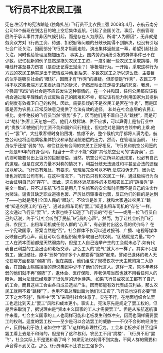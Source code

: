 # 飞行员不比农民工强

宪在:生活中的宪法踪迹 (独角扎丛)
飞行员不比农民工强
2008年4月，东航云南分公司18个航班在到达目的地上空后集体返航，引起了全国关注。事后，东航管理层终于承认事件并非因气候引起，而是存在人为原因。所谓“人为原因”，无非就是劳资双方对飞行员工资、待遇、扣税额等问题的分歧长期得不到解决，也没有引起社会广泛关注，因而部分飞行员才铤而走险，演出集体返航这一幕，希望引起社会关注，同时也给管理层施加压力。
事实上，国内劳资纠纷引发的群体事件已不在少数。记忆犹新的例子显然是拖欠农民工工资，一度引起一些农民工采取跳楼、爬电线杆甚至暴力伤害（是否还记得王斌余？）等极端行为。一开始，采取这种行为方式的农民工确实是出于悲情或冲动.到后来，多数农民工之所以这么做，主要目的似乎是吸引社会的“眼球”，因而才有“作秀”的嫌疑。但即便是“作秀”，农民工不得不以这些极端方式来表达自己的诉求，仍然反映出其走投无路的悲哀。我想，一个强调“和谐”的社会是不应该发生这种事情的。在一个共和国，任何公民都应该有机会通过和平理性的方式反映自己的困难和不幸，都应该有能力利用国家为其提供的制度有效捍卫自己的权利。因此，需要质疑的不是农民工是否在“作秀”，而是国家是否为农民工正常反映意见提供了合法有效的途径。
和处在社会底层的农民工相比，身怀绝技的飞行员当然“强势”多了，因而他们用不着自己去“跳楼”，而是可以“劫持”旅客上天忽悠一回。他们人数稀缺、供不应求，可以算得上是各行业中的“贵族”.即使他们的工资不能和国外同行相比，但也绝对是国内白领中的上乘.他们一“罢飞”，大批乘客顿时身陷困境、焦虑不安，整个候机大厅都将人满为患，航空公司也将面临乘客集体抗议和承担误航赔偿的压力。然而，在管理层面前，飞行员似乎还是“弱势”的。和往往没有合同的农民工正好相反，飞行员和航空公司签的一般是99年的终身合同，相当于一辈子不能“改嫁”其他航空公司的“卖身契”，违约则可能要付出上百万的巨额赔偿。当然，航空公司之所以如此规定，也必有自己的道理，但是在双方力量不对称的情况下，利益分歧无法通过和平甚至合法的途径加以解决。飞行员有难处、有要求，管理层完全可以不听.法院投诉无门，因为法律也对航空公司有利。在这种情况下，飞行员只有和农民工一样，通过极端行为向社会证明自己的“存在”。
因此，这次集体返航事件的本质和农民工的“跳楼秀”是完全一致的，只不过东航飞行员是用几千名旅客的安全和时间而不是自己的生命作为赌注。谴责其缺乏职业道德也罢、严厉处罚肇事者也罢，反正他们的目的是达到了——也就是吸引全国人民的“眼球”。不论谁是谁非，就和大家通过农民工“跳楼”知道农民工的“存在”、通过出租车司机“罢工”知道出租车司机的“存在”一样，这次通过飞行员“罢飞”，大家也终于知道了飞行员的“存在”——或用一位飞行员自己的话说，终于“让社会听到了民航飞行员的心声”。然而，为了让社会听到飞行员、农民工、出租车司机或任何人群的“心声”，有必要付出这么高的代价吗？
在一个宪政国家，答案当然是“否”。社会群体不仅可以通过报刊、广播、电视等媒体反映自己的心声，而且可以合法组织起来争取自己的权利。“团结就是力量。”每个工人在资本面前都是天然弱势的，但是工人自己选举产生的工会就未必了.如有代表自己利益的工会出面和老板交涉，那么工人的“底气”就大不一样了。其实不只是劳工，通过结社，原本“弱势”的许多个人都变得“强势”起来。譬如已退休的老人无论在哪方面都是“弱势”的，但在美国，他们组成了规模仅次于天主教的第二大协会，在国会山熙熙攘攘的游说集团中少不了他们的代言人。这样一来，原本年老体弱的他们就不再“弱势”了，退休金、医疗保险、养老保障当然也就不用看任何人的眼色，因为法律已经规定了很优厚的退休待遇。
如果飞行员或农民工都有了自己的工会，而且这些工会由各自成员选举产生，因而都能有效代表成员利益，那么农民工就用不着“跳楼”了，也用不着总理出面为他们讨工资了.飞行员也没有必要“冒天下之大不韪”，靠空中“罢飞”来吸引社会注意了。实在不行，在地面组织合法罢工也远比到天上“罢工”风险和成本更小。事实上，宪法原先是规定了罢工权的，但是后来取消了，据说理由是“资本主义国家的工人才需要罢工”。但是从东航返航事件来看，社会主义国家的工人也同样可能和老板发生利益冲突，因而也同样需要罢工的权利。适度的罢工权——至少是可以合法罢工的威胁——不仅不会影响经济生产，反倒有利于防止诸如空中“罢飞”这样的非理性行为。工会和老板吵架甚至组织罢工看上去是不和谐的，但是有了这种权利，农民工不用“跳楼”、飞行员不用“罢飞”，社会实际上不是更和谐了吗？
如果宪法权利得不到实施，不同人群的需要和声音得不到关注，那么飞行员确实不比农民工强多少。